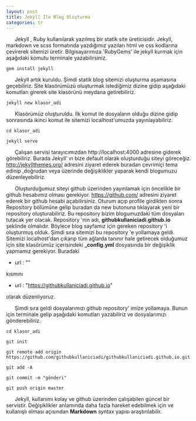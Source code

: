 ```yaml
---
layout: post
title: Jekyll İle Blog Oluşturma
categories: tr
---
```




&nbsp;&nbsp;&nbsp;&nbsp;&nbsp;&nbsp;Jekyll , Ruby kullanılarak yazılmış bir statik site üreticisidir. Jekyll, markdown ve scss formatında yazdığımız yazıları html ve css kodlarına çevirerek  sitemizi üretir. Bilgisayarımıza 'RubyGems' ile jekyll kurmak için aşağıdaki komutu terminale yazabilirsiniz. 

	gem install jekyll 



&nbsp;&nbsp;&nbsp;&nbsp;&nbsp;&nbsp;Jekyll artık kuruldu. Şimdi statik blog sitemizi oluşturma aşamasına geçebiliriz. Site klasörümüzü 
oluşturmak istediğimiz dizine gidip aşağıdaki komutları girerek site klasörünü meydana getirebiliriz.

	jekyll new klasor_adi



&nbsp;&nbsp;&nbsp;&nbsp;&nbsp;&nbsp;Klasörümüz oluşturuldu. İlk komut ile dosyaların olduğu dizine gidip sonrasında ikinci komut ile sitemizi
localhost'umuzda yayınlayabiliriz. 

	cd klasor_adi

	jekyll serve 



&nbsp;&nbsp;&nbsp;&nbsp;&nbsp;&nbsp;Çalışan servisi tarayıcımızdan http://localhost:4000 adresine giderek görebiliriz. Burada Jekyll' ın bize 
default olarak oluşturduğu siteyi göreceğiz. <a href ="http://jekyllthemes.org/">http://jekyllthemes.org/</a> adresini ziyaret ederek buradan çevrimiçi tema edinip ,doğrudan  veya üzerinde değişiklikler yaparak kendi blogumuzu düzenleyebiliriz.



&nbsp;&nbsp;&nbsp;&nbsp;&nbsp;&nbsp;Oluşturduğumuz siteyi github üzerinden yayınlamak için öncelikle bir github hesabımız olması gerekiyor.
<a href="https://github.com/">https://github.com/</a> adresini ziyaret ederek bir github hesabi açabilirsiniz. Oturum açıp profile girdikten sonra Repository bölümüne gelip buradan da new butonuna tıklayarak yeni bir repository oluşturabiliriz.
Bu repository bizim blogumuzdaki tüm dosyaları tutacak yer olacak. Repository 'nin adı, <strong>githubkullaniciadi.github.io</strong> şeklinde olmalıdır. Böylece blog sayfamız için gereken repository 'i
 oluşturmuş olduk.  Şimdi sıra sitemizi bu repository 'e yollamaya geldi. Sitemizi localhost'dan çıkarıp tüm ağlarda tanınır hale getirecek olduğumuz için site klasörümüz içerisindeki <strong>_config.yml</strong> dosyasında bir değişiklik yapmamız gerekiyor. Buradaki 

 - url : ""

kısmını
 
 - url : "https://githubkullaniciadi.github.io"

olarak düzenliyoruz.



&nbsp;&nbsp;&nbsp;&nbsp;&nbsp;&nbsp;Şimdi sıra geldi dosyalarımızı github repository' imize yollamaya. Bunun için terminale gelip aşağıdaki komutları yazabiliriz ve dosyalarımızı gönderebiliriz.

	cd klasor_adi

	git init

	git remote add origin https://github.com/githubkullaniciadi/githubkullaniciadi.github.io.git

	git add -A

	git commit -m "gönderi"

	git push origin master




&nbsp;&nbsp;&nbsp;&nbsp;&nbsp;&nbsp;Jekyll, kullanımı kolay ve github üzerinden çalışabilen güncel bir servistir. Değişiklikler anlamında daha fazla hareket edebilmek için ve kullanışlı olması açısından <strong>Markdown</strong> syntax yapısı araştırılabilir. 
















